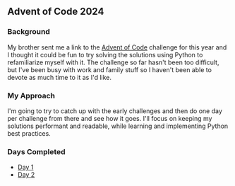 ## Advent of Code 2024

### Background

My brother sent me a link to the [Advent of Code](https://adventofcode.com/2024) challenge for this year and I thought it could be fun to try solving the solutions using Python to refamiliarize myself with it. The challenge so far hasn't been too difficult, but I've been busy with work and family stuff so I haven't been able to devote as much time to it as I'd like.

### My Approach

I'm going to try to catch up with the early challenges and then do one day per challenge from there and see how it goes. I'll focus on keeping my solutions performant and readable, while learning and implementing Python best practices.

### Days Completed

- [Day 1](./solutions/one/distance_calc.py)
- [Day 2](./solutions/two/safety_check.py)
